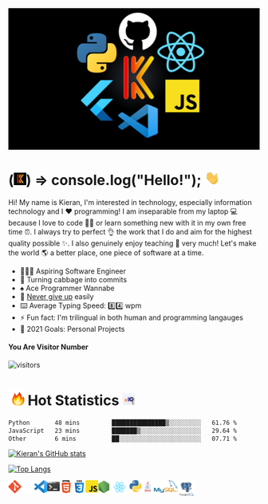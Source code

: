 <!-- Background -->
<img src="./assets/images/k_code_wallpaper.png" alt="background" />

<!-- Introduction -->
# (<img src="./assets/images/k.png" width="25px" alt="Personal Logo" />) => console.log("Hello!"); <img src="./assets/gifs/wave.gif" width="30px" alt="hi" />
Hi! My name is Kieran, I'm interested in technology, especially information technology and I ❤️ programming! I am inseparable from my laptop 💻 because I love to code 👨‍💻 or learn something new with it in my own free time ⏰. I always try to perfect 👌 the work that I do and aim for the highest quality possible ✨. I also genuinely enjoy teaching 📝 very much! Let's make the world 🌎 a better place, one piece of software at a time.

- 🧑🏻‍💻 Aspiring Software Engineer
- 🥬 Turning cabbage into commits
- ♠️ Ace Programmer Wannabe
- 💪 [Never give up](https://bit.ly/2XS3IU9) easily
- ⌨️ Average Typing Speed: 8️⃣4️⃣ wpm
- ⚡ Fun fact: I'm trilingual in both human and programming langauges
- 🎯 2021 Goals: Personal Projects

#### You Are Visitor Number
![visitors](https://visitor-badge.glitch.me/badge?page_id=kspc100.kspc100)

<!-- Stats -->
# <img src="./assets/gifs/fire_burning.gif" width="32px" height="auto" alt="burning"> Hot Statistics <img src="./assets/gifs/bar_chart.gif" width="25px" height="25px" alt="chart">

<!--START_SECTION:waka-->
```text
Python       48 mins         ███████████████▒░░░░░░░░░   61.76 % 
JavaScript   23 mins         ███████▒░░░░░░░░░░░░░░░░░   29.64 % 
Other        6 mins          ██░░░░░░░░░░░░░░░░░░░░░░░   07.71 % 
```
<!--END_SECTION:waka-->

[![Kieran's GitHub stats](https://github-readme-stats.vercel.app/api?username=kspc1000&show_icons=true&title_color=FF0000&text_color=FF5959&icon_color=FFFF00&border_color=FF0000&bg_color=000&theme=radical&count_private=true&custom_title=kspc100's+🔥+Burning+🔥+Github+Stats+📊)](https://https://github.com/kspc100)

[![Top Langs](https://github-readme-stats.vercel.app/api/top-langs/?username=kspc1000&show_icons=true&title_color=FF0000&text_color=FF5959&icon_color=FFFF00&border_color=FF0000&bg_color=000&theme=radical&custom_title=Langauge+Usage+%)](https://https://github.com/kspc100)



<!-- Tools & Technologies -->
<img align="left" alt="Git" width="26px" src="./assets/images/git.png" />

<img align="left" alt="GitHub" width="26px" src="./assets/images/github.png" />

<img align="left" alt="Visual Studio Code" width="26px" src="./assets/images/visual_studio_code.png" />

<img align="left" alt="Terminal" width="25px" src="./assets/images/windows_terminal.png" />

<img align="left" alt="HTML5" width="26px" src="https://raw.githubusercontent.com/github/explore/80688e429a7d4ef2fca1e82350fe8e3517d3494d/topics/html/html.png" />

<img align="left" alt="CSS3" width="26px" src="https://raw.githubusercontent.com/github/explore/80688e429a7d4ef2fca1e82350fe8e3517d3494d/topics/css/css.png" />

<img align="left" alt="JavaScript" width="25px" src="./assets/images/javascript.png" />

<img align="left" alt="Node.js" width="23px" src="./assets/images/nodejs.png" />

<img align="left" alt="React" width="40px" src="./assets/images/react.png" />

<img align="left" alt="Python" height="24px" src="./assets/images/python.png" />

<img align="left" alt="Java" width="25px" src="./assets/images/java.png" />

<img align="left" alt="MySQL" height="25px" src="./assets/images/mysql.png" />

<img align="left" alt="postgresQL" width="35px" height="35px" src="./assets/images/postgresql.png" />

<!---
kspc100/kspc100 is a ✨ special ✨ repository because its `README.md` (this file) appears on your GitHub profile.
You can click the Preview link to take a look at your changes.
- 👋 Hi, I’m Kieran Seah
- 👀 I’m interested in... programming of course! I like using javascript and python.
- 🌱 I’m currently learning ...
- 💞️ I’m looking to collaborate on ...
- 📫 How to reach me ...
--->
